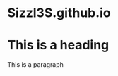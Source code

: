 # Sizzl3S.github.io

<html>
<head>
<title>This is a title</title>
</head>
  
<body>
  
<h1>This is a heading</h1>
<p>This is a paragraph</p>

</body>

</html>

